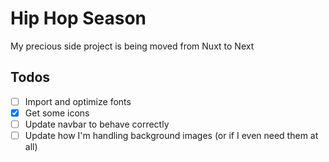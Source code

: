 # Hip Hop Season

My precious side project is being moved from Nuxt to Next

## Todos

- [ ] Import and optimize fonts
- [x] Get some icons
- [ ] Update navbar to behave correctly
- [ ] Update how I'm handling background images (or if I even need them at all)
